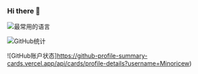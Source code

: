 ### Hi there 👋

![最常用的语言](https://github-readme-stats.vercel.app/api/top-langs/?username=mstouk57g&layout=compact&show_icons=true&count_private=true&locale=cn)

![GitHub统计](https://github-readme-stats.vercel.app/api?username=mstouk57g&show_icons=true&count_private=true&locale=cn)

![GitHub账户状态]https://github-profile-summary-cards.vercel.app/api/cards/profile-details?username=Minoricew)
